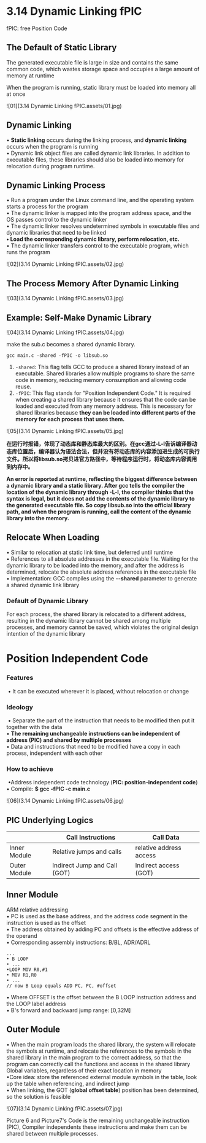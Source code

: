 # 3.14 Dynamic Linking fPIC



fPIC: free Position Code



## The Default of Static Library

The generated executable file is large in size and contains the same common code, which wastes storage space and occupies a large amount of memory at runtime

When the program is running, static library must be loaded into memory all at once

![01](3.14 Dynamic Linking fPIC.assets/01.jpg)

## Dynamic Linking

• **Static linking** occurs during the linking process, and **dynamic linking** occurs when the program is running  
• Dynamic link object files are called dynamic link libraries. In addition to executable files, these libraries should also be loaded into memory for relocation during program runtime.

## Dynamic Linking Process

• Run a program under the Linux command line, and the operating system starts a process for the program  
• The dynamic linker is mapped into the program address space, and the OS passes control to the dynamic linker  
• The dynamic linker resolves undetermined symbols in executable files and dynamic libraries that need to be linked  
**• Load the corresponding dynamic library, perform relocation, etc.**  
• The dynamic linker transfers control to the executable program, which runs the program  

![02](3.14 Dynamic Linking fPIC.assets/02.jpg)



## The Process Memory After Dynamic Linking

![03](3.14 Dynamic Linking fPIC.assets/03.jpg)



## Example: Self-Make Dynamic Library

![04](3.14 Dynamic Linking fPIC.assets/04.jpg)

make the sub.c becomes a shared dynamic library.

```
gcc main.c -shared -fPIC -o libsub.so
```

1. `-shared`: This flag tells GCC to produce a shared library instead of an executable. Shared libraries allow multiple programs to share the same code in memory, reducing memory consumption and allowing code reuse.  
2. `-fPIC`: This flag stands for "Position Independent Code." It is required when creating a shared library because it ensures that the code can be loaded and executed from any memory address. This is necessary for shared libraries because **they can be loaded into different parts of the memory for each process that uses them.**  

![05](3.14 Dynamic Linking fPIC.assets/05.jpg)

**在运行时报错，体现了动态库和静态库最大的区别。在gcc通过-L-l告诉编译器动态库位置后，编译器认为语法合法，但并没有将动态库的内容添加进生成的可执行文件。所以将libsub.so拷贝进官方路径中，等待程序运行时，将动态库内容调用到内存中。**

**An error is reported at runtime, reflecting the biggest difference between a dynamic library and a static library. After gcc tells the compiler the location of the dynamic library through -L-l, the compiler thinks that the syntax is legal, but it does not add the contents of the dynamic library to the generated executable file. So copy libsub.so into the official library path, and when the program is running, call the content of the dynamic library into the memory.** 



## Relocate When Loading

• Similar to relocation at static link time, but deferred until runtime  
• References to all absolute addresses in the executable file. Waiting for the dynamic library to be loaded into the memory, and after the address is determined, relocate the absolute address references in the executable file  
• Implementation: GCC compiles using the **--shared** parameter to generate a shared dynamic link library      

### Default of Dynamic Library

For each process, the shared library is relocated to a different address, resulting in the dynamic library cannot be shared among multiple processes, and memory cannot be saved, which violates the original design intention of the dynamic library  



# Position Independent Code

### Features

​	• It can be executed wherever it is placed, without relocation or change  

### Ideology 

​	• Separate the part of the instruction that needs to be modified then put it together with the data  
​	• **The remaining unchangeable instructions can be independent of address (PIC) and shared by multiple processes**   
​	• Data and instructions that need to be modified have a copy in each process, independent with each other  

### How to achieve

​	•Address independent code technology (**PIC: position-independent code**)  
​	• Compile: **$ gcc -fPIC -c main.c**

![06](3.14 Dynamic Linking fPIC.assets/06.jpg)

## PIC Underlying Logics

|              | Call Instructions            | Call Data               |
| ------------ | ---------------------------- | ----------------------- |
| Inner Module | Relative jumps and calls     | relative address access |
| Outer Module | Indirect Jump and Call (GOT) | Indirect access (GOT)   |

## Inner Module

ARM relative addressing  
	• PC is used as the base address, and the address code segment in the instruction is used as the offset  
	• The address obtained by adding PC and offsets is the effective address of the operand  
	• Corresponding assembly instructions: B/BL, ADR/ADRL  

```
...
• B LOOP
• ...
•LOOP MOV R0,#1
• MOV R1,R0
• ...
// now B Loop equals ADD PC, PC, #offset
```

• Where OFFSET is the offset between the B LOOP instruction address and the LOOP label address  
• B's forward and backward jump range: [0,32M]  

## Outer Module

• When the main program loads the shared library, the system will relocate the symbols at runtime, and relocate the references to the symbols in the shared library in the main program to the correct address, so that the program can correctly call the functions and access in the shared library Global variables, regardless of their exact location in memory  
•Core idea: store the referenced external module symbols in the table, look up the table when referencing, and indirect jump  
• When linking, the GOT (**global offset table**) position has been determined, so the solution is feasible

![07](3.14 Dynamic Linking fPIC.assets/07.jpg)

Picture 6 and Picture7's Code is the remaining unchangeable instruction (PIC), Compiler independents these instructions and make them can be shared between multiple processes.